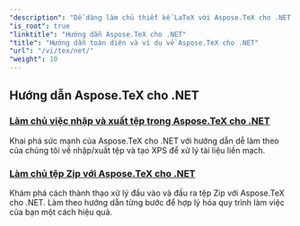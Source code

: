 ```yaml
---
"description": "Dễ dàng làm chủ thiết kế LaTeX với Aspose.TeX cho .NET. Tải xuống để tích hợp liền mạch và khám phá định dạng nâng cao, xử lý tệp, cấp phép và nhiều tính năng khác."
"is_root": true
"linktitle": "Hướng dẫn Aspose.TeX cho .NET"
"title": "Hướng dẫn toàn diện và ví dụ về Aspose.TeX cho .NET"
"url": "/vi/tex/net/"
"weight": 10
---
```


## Hướng dẫn Aspose.TeX cho .NET
### [Làm chủ việc nhập và xuất tệp trong Aspose.TeX cho .NET](./file-input-and-output/)
Khai phá sức mạnh của Aspose.TeX cho .NET với hướng dẫn dễ làm theo của chúng tôi về nhập/xuất tệp và tạo XPS để xử lý tài liệu liền mạch.
### [Làm chủ tệp Zip với Aspose.TeX cho .NET](./mastering-zip-file-io/)
Khám phá cách thành thạo xử lý đầu vào và đầu ra tệp Zip với Aspose.TeX cho .NET. Làm theo hướng dẫn từng bước để hợp lý hóa quy trình làm việc của bạn một cách hiệu quả.